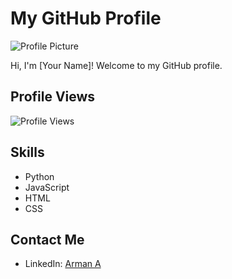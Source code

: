 # My GitHub Profile

![Profile Picture](profile_picture.jpg)

Hi, I'm [Your Name]! Welcome to my GitHub profile.

## Profile Views

![Profile Views](https://komarev.com/ghpvc/?username=blackaleader)

## Skills

- Python
- JavaScript
- HTML
- CSS

## Contact Me

- LinkedIn: [Arman A](https://www.linkedin.com/in/yourprofile/)
